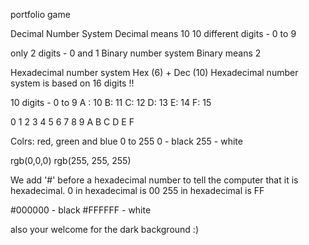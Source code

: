 portfolio game 


Decimal Number System
Decimal means 10
10 different digits - 0 to 9


only 2 digits - 0 and 1
Binary number system
Binary means 2

Hexadecimal number system
Hex (6) + Dec (10)
Hexadecimal number system is based on 16 digits !!

10 digits - 0 to 9
A : 10
B: 11
C: 12
D: 13
E: 14
F: 15

0
1
2
3
4
5
6
7
8
9
A
B
C
D
E
F

Colrs: red, green and blue
0 to 255
0 - black
255 - white

rgb(0,0,0)
rgb(255, 255, 255)

We add '#' before a hexadecimal number to tell the computer that it is hexadecimal.
0 in hexadecimal is 00
255 in hexadecimal is FF

#000000 - black
#FFFFFF - white

also your welcome for the dark background :)
